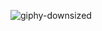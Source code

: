 

![giphy-downsized](https://user-images.githubusercontent.com/98873011/152193033-62a27bc0-be7e-4d56-9895-28f40e7a01fe.gif)

